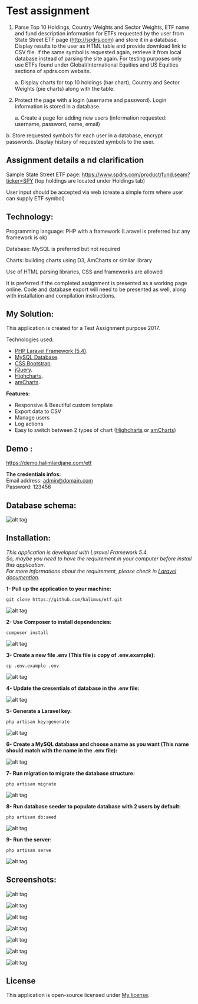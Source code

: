 
# Test assignment
1.  Parse Top 10 Holdings, Country Weights and Sector Weights, ETF name and fund description
information for ETFs requested by the user from State Street ETF page (http://spdrs.com) and 
store it in a database. Display results to the user as HTML table and provide download link to 
CSV file. If the same symbol is requested again, retrieve it from local database instead of parsing 
the site again. For testing purposes only use ETFs found under Global/International Equities and 
US Equities sections of spdrs.com website.
      
      a.  Display charts for top 10 holdings (bar chart), Country and Sector Weights (pie charts) 
       along with the table.

2.  Protect the page with a login (username and password). Login information is stored in a 
    database. 
    
    a.  Create a page for adding new users (information requested: username, password, 
        name, email)
   
   b.  Store requested symbols for each user in a database, encrypt passwords. Display history 
        of requested symbols to the user. 

## Assignment details a nd clarification
Sample State Street ETF page: https://www.spdrs.com/product/fund.seam?ticker=SPY (top holdings are 
located under Holdings tab)

User input should be accepted via web (create a simple form where user can supply ETF symbol)

## Technology:
Programming language: PHP with a framework (Laravel is preferred but any framework is ok)

Database: MySQL is preferred but not required

Charts: building charts using D3, AmCharts or similar library

Use of HTML parsing libraries, CSS and frameworks are allowed

It is preferred if the completed assignment is presented as a working page online. Code and database 
export will need to be presented as well, along with installation and compilation instructions.



## My Solution:
This application is created for a Test Assignment purpose 2017.

Technologies used:

- [PHP Laravel Framework (5.4)](https://laravel.com/).
- [MySQL Database](https://www.mysql.com/).
- [CSS Bootstrap](http://getbootstrap.com/).
- [jQuery](https://jquery.com/).
- [Highcharts](https://www.highcharts.com/).
- [amCharts](https://www.amcharts.com/).

**Features:**
- Responsive & Beautiful custom template
- Export data to CSV
- Manage users
- Log actions
- Easy to switch between 2 types of chart ([Highcharts](https://www.highcharts.com/) or [amCharts](https://www.amcharts.com/))

## Demo : 
https://demo.halimlardjane.com/etf

**The credentials infos:**<br>
Email address: admin@domain.com<br>
Password: 123456

## Database schema: 

![alt tag](https://github.com/halimus/etf/blob/master/public/images/mpd.png)


## Installation: 
*This application is developed with Laravel Framework 5.4.<br>
So, maybe you need to have the requirement in your computer before install this application.<br>
For more informations about the requirement, please check in [Laravel documention](https://laravel.com/docs/5.4#server-requirements).<br>*

**1- Pull up the application to your machine:**

    git clone https://github.com/halimus/etf.git

![alt tag](https://github.com/halimus/etf/blob/master/public/images/install/1.jpg)

**2- Use Composer to install dependencies:**

    composer install

![alt tag](https://github.com/halimus/etf/blob/master/public/images/install/2.jpg)



**3- Create a new file .env (This file is copy of .env.example):**
<br>

    cp .env.example .env

![alt tag](https://github.com/halimus/etf/blob/master/public/images/install/3.jpg)


**4- Update the cresentials of database in the .env file:**
<br>

![alt tag](https://github.com/halimus/etf/blob/master/public/images/install/4.jpg)
    

**5- Generate a Laravel key:**

    php artisan key:generate

![alt tag](https://github.com/halimus/etf/blob/master/public/images/install/5.jpg)

**6- Create a MySQL database and choose a name as you want (This name should match with the name in the .env file):**

![alt tag](https://github.com/halimus/etf/blob/master/public/images/install/6.jpg)


**7- Run migration to migrate the database structure:**

    php artisan migrate

![alt tag](https://github.com/halimus/etf/blob/master/public/images/install/7.jpg)


**8- Run database seeder to populate database with 2 users by default:**

    php artisan db:seed

![alt tag](https://github.com/halimus/etf/blob/master/public/images/install/8.jpg)


**9- Run the server:**

    php artisan serve

![alt tag](https://github.com/halimus/etf/blob/master/public/images/install/9.jpg)


## Screenshots: 

![alt tag](https://github.com/halimus/etf/blob/master/public/images/install/10.jpg)


![alt tag](https://github.com/halimus/etf/blob/master/public/images/install/11.jpg)


![alt tag](https://github.com/halimus/etf/blob/master/public/images/install/12.jpg)


![alt tag](https://github.com/halimus/etf/blob/master/public/images/install/13.jpg)


![alt tag](https://github.com/halimus/etf/blob/master/public/images/install/14.jpg)


![alt tag](https://github.com/halimus/etf/blob/master/public/images/install/export.jpg)


![alt tag](https://github.com/halimus/etf/blob/master/public/images/install/15.jpg)



## License

This application is open-source licensed under [My license](http://halim.lardjane.com/).
